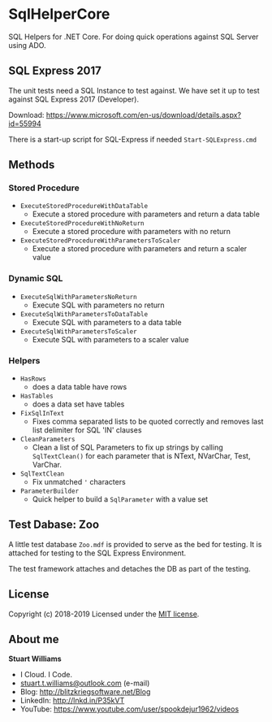# SqlHelperCore #
SQL Helpers for .NET Core. For doing quick operations against SQL Server using ADO.

## SQL Express 2017 ##

The unit tests need a SQL Instance to test against. We have set it up to test against SQL Express 2017 (Developer).

Download: https://www.microsoft.com/en-us/download/details.aspx?id=55994

There is a start-up script for SQL-Express if needed `Start-SQLExpress.cmd`

## Methods ##

### Stored Procedure ###

* `ExecuteStoredProcedureWithDataTable`
    - Execute a stored procedure with parameters and return a data table
* `ExecuteStoredProcedureWithNoReturn`
    - Execute a stored procedure with parameters with no return
* `ExecuteStoredProcedureWithParametersToScaler`
    - Execute a stored procedure with parameters and return a scaler value

### Dynamic SQL ###

* `ExecuteSqlWithParametersNoReturn`
    - Execute SQL with parameters no return
* `ExecuteSqlWithParametersToDataTable`
    - Execute SQL with parameters to a data table
* `ExecuteSqlWithParametersToScaler`
    - Execute SQL with parameters to a scaler value

### Helpers ###

* `HasRows`
    - does a data table have rows
* `HasTables`
    - does a data set have tables
* `FixSqlInText`
    - Fixes comma separated lists to be quoted correctly and removes last list delimiter for SQL 'IN' clauses
* `CleanParameters`
    - Clean a list of SQL Parameters to fix up strings by calling `SqlTextClean()` for each parameter that is NText, NVarChar, Test, VarChar.
* `SqlTextClean`
    - Fix unmatched `'` characters
* `ParameterBuilder`
    - Quick helper to build a `SqlParameter` with a value set

## Test Dabase: Zoo ##

A little test database `Zoo.mdf` is provided to serve as the bed for testing. It is attached for testing to the SQL Express Environment.

The test framework attaches and detaches the DB as part of the testing.

## License
Copyright (c) 2018-2019
Licensed under the [MIT license](LICENSE).

## About me ##

**Stuart Williams**

* I Cloud. I Code. 
* <a href="mailto:stuart.t.williams@outlook.com" target="_blank">stuart.t.williams@outlook.com</a> (e-mail)
* Blog: <a href="http://blitzkriegsoftware.net/Blog" target="_blank">http://blitzkriegsoftware.net/Blog</a>
* LinkedIn: <a href="http://lnkd.in/P35kVT" target="_blank">http://lnkd.in/P35kVT</a>
* YouTube: <a href="https://www.youtube.com/user/spookdejur1962/videos" target="_blank">https://www.youtube.com/user/spookdejur1962/videos</a> 